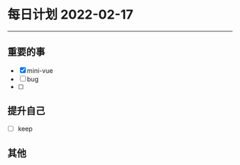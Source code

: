 #  每日计划 2022-02-17
---
## 重要的事
- [x]  mini-vue
- [ ]  bug
- [ ]  



## 提升自己
- [ ]  keep
  



## 其他









